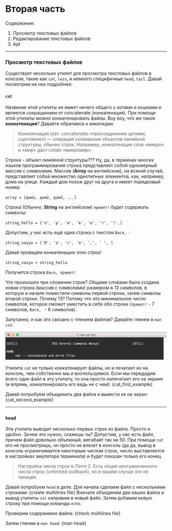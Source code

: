 # Вторая часть
Содержание:

 1. Просмотр текстовых файлов
 2. Редактирование текстовых файлов
 3. Apt
 
<hr>

### Просмотр текстовых файлов
Существует несколько утилит для просмотра текстовых файлов в консоли, такие как `cat`, `less`, и немного специфичные `head`, `tail`. Давай посмотрим на них подробнее:
#### `cat`
Название этой утилиты не имеет ничего общего с котами и кошками и является сокращением от concatenate (конкатенация). При помощи этой утилиты можно конкатенировать файлы. Воу воу, что же такое **конкатенация**? Давайте обратимся к википедии:

> Конкатена́ция (лат. concatenatio «присоединение цепями; сцепле́ние») — операция склеивания объектов линейной структуры, обычно строк. Например, конкатенация слов «микро» и «мир» даст слово «микромир».

Строка - объект линейной структуры??? Ну, да, в терминах многих языков программирования строка представляет собой одномерный массив с символами. Массив (**Array** на английском), на всякий случай, представляет собой множество однотипных элементов, как, например, дома на улице. Каждый дом похож друг на друга и имеет порядковый номер:

`array = [дом1, дом2, дом3, ...]`

Строка (Обычно, **String** на английском) `привет!` будет содержать символы:

`string_hello = ['п', 'р', 'и', 'в', 'е', 'т', '!',]` 

Допустим, у нас есть ещё одна строка c текстом `Вася, `:

`string_vasya = ['В', 'а', 'с', 'я', ',', ' ', ]`

Давай проведём конкатенацию этих строк!

`string_vasya + string_hello`

Получится строка `Вася, привет!`

Что произошло при сложении строк? Общими словами была создана новая строка (массив с символами) размером в 13 символов, в которую в начале поместили символы первой строки, затем символы второй строки. Почему 13? Потому что это минимальное число символов, которое сможет уместить в себя обе строки (`привет!` - 7 символов,  `Вася, ` - 6 символов).

Запутанно, и как это связано с чтением файлов? Давайте глянем в `man cat`:

![man cat](imgs/man_cat.png)

Утилита `cat` не только конкатенирует файлы, но и печатает их на консоль, чем собственно мы и воспользуемся. Если мы передадим всего один файл в эту утилиту, то она просто напечатает его на экране (и впрямь, конкатенировать его ведь не с чем):
{cat_first_example}

Давай попробуем объединить два файла и вывести их на экран:
{cat_second_example}

<hr>

### `head`
Эта утилита выводит несколько первых строк из файла. Просто и удобно. Зачем это нужно, скажешь ты? Допустим, у нас есть файл, причем файл довольно объемный, мегабайт так на 50. При помощи `cat` его не просмотришь, он просто не влезет в консоль (да да, вывод в консоль ограничивается некоторым числом строк, число выставляется в настройках эмулятора терминала) и будет показан только его конец.

> Настройка числа строк в iTerm 2. Есть опция неограниченного числа строк (unlimited srollback), но в нашем случае это не панацея

Давай попробуем `head` в деле. Для начала сделаем файл с несколькими строками:
{create multilines file}
Вначале объединим два наших файла и вывод утилиты `cat` направим в новый файл. Затем добавим новую строку при помощи команды `echo`.

Проверим содержимое файла:
{check multilines file}

Затем глянем в `man head`:
{man head}
